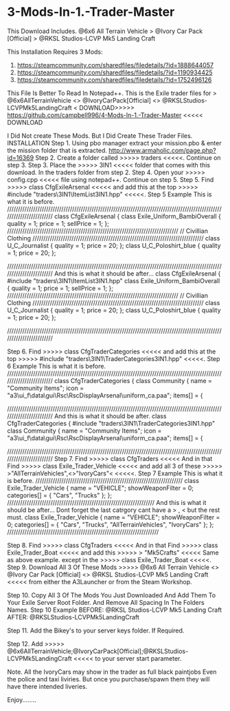 # 3-Mods-In-1.-Trader-Master
This Download Includes.    @6x6 All Terrain Vehicle > @Ivory Car Pack [Official] > @RKSL Studios-LCVP Mk5 Landing Craft 

This Installation Requires 3 Mods:
1. https://steamcommunity.com/sharedfiles/filedetails/?id=1888644057
2. https://steamcommunity.com/sharedfiles/filedetails/?id=1190934425
3. https://steamcommunity.com/sharedfiles/filedetails/?id=1752496126 
  
This File Is Better To Read In Notepad++. 
This is the Exile trader files for > @6x6AllTerrainVehicle <> @IvoryCarPack[Official] <> @RKSLStudios-LCVPMk5LandingCraft <
DOWNLOAD>>>>> https://github.com/campbell996/4-Mods-In-1.-Trader-Master <<<<< DOWNLOAD
 
I Did Not create These Mods. But I Did Create These Trader Files. 
INSTALLATION 
Step 1. Using pbo manager extract your mission.pbo & enter the mission folder that is extracted.   http://www.armaholic.com/page.php?id=16369 
Step 2. Create a folder called >>>>> traders <<<<<. Continue on step 3. 
Step 3. Place the >>>>> 3IN1 <<<<< folder that comes with this download. In the traders folder from step 2. 
Step 4. Open your >>>>> config.cpp <<<<< file using notepad++. Continue on step 5. 
Step 5. Find >>>>> class CfgExileArsenal <<<<< and add this at the top >>>>> #include "traders\3IN1\ItemList3IN1.hpp" <<<<<.
Step 5 Example
This is what it is before.
////////////////////////////////////////////////////////////////////////////////////////////////////////////////////////
class CfgExileArsenal
{
 class Exile_Uniform_BambiOverall    { quality = 1; price = 1; sellPrice = 1; };
 ///////////////////////////////////////////////////////////////////////////////
 // Civillian Clothing
 ///////////////////////////////////////////////////////////////////////////////
 class U_C_Journalist        { quality = 1; price = 20; };
 class U_C_Poloshirt_blue       { quality = 1; price = 20; };
 
////////////////////////////////////////////////////////////////////////////////////////////////////////////////////////
And this is what it should be after...
class CfgExileArsenal
{
 #include "traders\3IN1\ItemList3IN1.hpp"
 class Exile_Uniform_BambiOverall    { quality = 1; price = 1; sellPrice = 1; };
 ///////////////////////////////////////////////////////////////////////////////
 // Civillian Clothing
 ///////////////////////////////////////////////////////////////////////////////
 class U_C_Journalist        { quality = 1; price = 20; };
 class U_C_Poloshirt_blue       { quality = 1; price = 20; };
 
////////////////////////////////////////////////////////////////////////////////////////////////////////////////////////
 
 
Step 6. Find >>>>> class CfgTraderCategories <<<<< and add this at the top >>>>> #include "traders\3IN1\TraderCategories3IN1.hpp" <<<<<.
Step 6 Example
This is what it is before.
////////////////////////////////////////////////////////////////////////////////////////////////////////////////////////
class CfgTraderCategories
{
 class Community
 {
  name = "Community Items";
  icon = "a3\ui_f\data\gui\Rsc\RscDisplayArsenal\uniform_ca.paa";
  items[] =
  {
 
////////////////////////////////////////////////////////////////////////////////////////////////////////////////////////
And this is what it should be after.
class CfgTraderCategories
{
 #include "traders\3IN1\TraderCategories3IN1.hpp"
 class Community
 {
  name = "Community Items";
  icon = "a3\ui_f\data\gui\Rsc\RscDisplayArsenal\uniform_ca.paa";
  items[] =
  {
 
//////////////////////////////////////////////////////////////////////////////////////////////////////////////////////// 
Step 7. Find >>>>> class CfgTraders <<<<< And in that Find >>>>> class Exile_Trader_Vehicle <<<<<
and add all 3 of these >>>>> >"AllTerrainVehicles",<>"IvoryCars"< <<<<<. 
Step 7 Example
This is what it is before.
////////////////////////////////////////////////////////////////////
class Exile_Trader_Vehicle
 {
  name = "VEHICLE";
  showWeaponFilter = 0;
  categories[] =
  {
   "Cars",
   "Trucks"
  };
 };
////////////////////////////////////////////////////////////////////
And this is what it should be after...   Dont forget the last catrgory cant have a > , <   but the rest must.
class Exile_Trader_Vehicle
 {
  name = "VEHICLE";
  showWeaponFilter = 0;
  categories[] =
  {
   "Cars",
   "Trucks",
   "AllTerrainVehicles",
   "IvoryCars"
  };
 };
////////////////////////////////////////////////////////////////////// 

Step 8. Find >>>>> class CfgTraders <<<<< And in that Find >>>>> class Exile_Trader_Boat <<<<<
and add this >>>>> > "Mk5Crafts" <<<<< Same as above example. except in the >>>>> class Exile_Trader_Boat <<<<<. 
Step 9. Download All 3 Of These Mods >>>>> @6x6 All Terrain Vehicle <> @Ivory Car Pack [Official] <> @RKSL Studios-LCVP Mk5 Landing Craft <<<<< from either the A3Launcher or from the Steam Workshop.
 
Step 10. Copy All 3 Of The Mods You Just Downloaded And Add Them To Your Exile Server Root Folder. And Remove All Spacing In The Folders Names.
Step 10 Example      BEFORE: @RKSL Studios-LCVP Mk5 Landing Craft   AFTER: @RKSLStudios-LCVPMk5LandingCraft
 
Step 11. Add the Bikey's to your server keys folder. If Required.
 
Step 12. Add >>>>> @6x6AllTerrainVehicle;@IvoryCarPack[Official];@RKSLStudios-LCVPMk5LandingCraft <<<<< to your server start parameter. 

Note. All the IvoryCars may show in the trader as full black paintjobs Even the police and taxi liviries. But once you purchase/spawn them they will have there intended liveries.

Enjoy........
